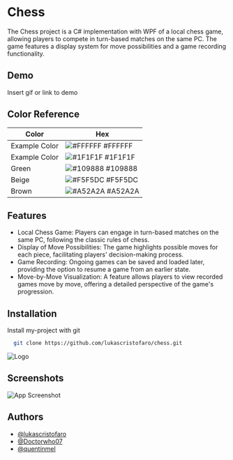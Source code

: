 # Chess

The Chess project is a C# implementation with WPF of a local chess game, allowing players to compete in turn-based matches on the same PC. The game features a display system for move possibilities and a game recording functionality.

## Demo

Insert gif or link to demo

## Color Reference

| Color             | Hex                                                                |
| ----------------- | ------------------------------------------------------------------ |
| Example Color | ![#FFFFFF](https://via.placeholder.com/10/FFFFFF?text=+) #FFFFFF |
| Example Color | ![#1F1F1F](https://via.placeholder.com/10/1F1F1F?text=+) #1F1F1F |
| Green | ![#109888](https://via.placeholder.com/10/109888?text=+) #109888 |
| Beige | ![#F5F5DC](https://via.placeholder.com/10/F5F5DC?text=+) #F5F5DC |
| Brown | ![#A52A2A](https://via.placeholder.com/10/A52A2A?text=+) #A52A2A |

## Features

- Local Chess Game: Players can engage in turn-based matches on the same PC, following the classic rules of chess.
- Display of Move Possibilities: The game highlights possible moves for each piece, facilitating players' decision-making process.
- Game Recording: Ongoing games can be saved and loaded later, providing the option to resume a game from an earlier state.
- Move-by-Move Visualization: A feature allows players to view recorded games move by move, offering a detailed perspective of the game's progression.

## Installation

Install my-project with git

```bash
  git clone https://github.com/lukascristofaro/chess.git
```

![Logo](https://dev-to-uploads.s3.amazonaws.com/uploads/articles/th5xamgrr6se0x5ro4g6.png)

## Screenshots

![App Screenshot](https://via.placeholder.com/468x300?text=App+Screenshot+Here)

## Authors

- [@lukascristofaro](https://github.com/lukascristofaro)
- [@Doctorwho07](https://github.com/Doctorwho07)
- [@quentinmel](https://github.com/quentinmel)
